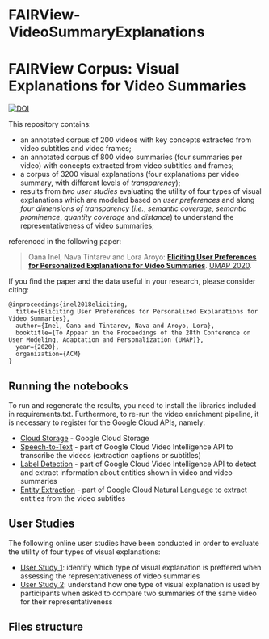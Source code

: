 # FAIRView-VideoSummaryExplanations

# FAIRView Corpus: Visual Explanations for Video Summaries

[![DOI](https://zenodo.org/badge/.svg)](https://zenodo.org/badge/latestdoi/)

This repository contains:
 * an annotated corpus of 200 videos with key concepts extracted from video subtitles and video frames;
 * an annotated corpus of 800 video summaries (four summaries per video) with concepts extracted from video subtitles and frames;
 * a corpus of 3200 visual explanations (four explanations per video summary, with different levels of *transparency*);
 * results from *two user studies* evaluating the utility of four types of visual explanations which are modeled based on *user preferences* and along *four dimensions of transparency* (*i.e.*, *semantic coverage*, *semantic prominence*, *quantity coverage* and *distance*) to understand the representativeness of video summaries;

referenced in the following paper:

> Oana Inel, Nava Tintarev and Lora Aroyo: **[Eliciting User Preferences for Personalized Explanations for Video Summaries](https:...)**. [UMAP 2020](https://um.org/umap2020/).


If you find the paper and the data useful in your research, please consider citing:

```
@inproceedings{inel2018eliciting,
  title={Eliciting User Preferences for Personalized Explanations for Video Summaries},
  author={Inel, Oana and Tintarev, Nava and Aroyo, Lora},
  booktitle={To Appear in the Proceedings of the 28th Conference on User Modeling, Adaptation and Personalization (UMAP)},
  year={2020},
  organization={ACM}
}
```

## Running the notebooks

To run and regenerate the results, you need to install the libraries included in requirements.txt. Furthermore, to re-run the video enrichment pipeline, it is necessary to register for the Google Cloud APIs, namely:
 * [Cloud Storage](https://cloud.google.com/storage) - Google Cloud Storage
 * [Speech-to-Text](https://cloud.google.com/video-intelligence/docs/transcription) - part of Google Cloud Video Intelligence API to transcribe the videos (extraction captions or subtitles)
 * [Label Detection](https://cloud.google.com/video-intelligence/docs/analyze-labels) - part of Google Cloud Video Intelligence API to detect and extract information about entities shown in video and video summaries
 * [Entity Extraction](https://cloud.google.com/natural-language/docs/analyzing-entities) - part of Google Cloud Natural Language to extract entities from the video subtitles
 

## User Studies

The following online user studies have been conducted in order to evaluate the utility of four types of visual explanations:
 - [User Study 1](https://github.com/oana-inel/FAIRView-VideoSummaryExplanations/user_study1_template.md): identify which type of visual explanation is preffered when assessing the representativeness of video summaries
 - [User Study 2](https://github.com/oana-inel/FAIRView-VideoSummaryExplanations/user_study2_template.md): understand how one type of visual explanation is used by participants when asked to compare two summaries of the same video for their representativeness 
 
 
## Files structure
